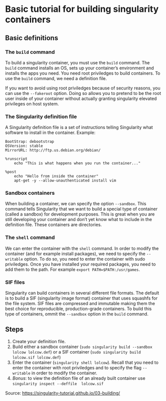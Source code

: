 # Basic tutorial for building singularity containers

## Basic definitions
### The ```build``` command
To build a singularity container, you must use the ```build``` command. The ```build``` command installs an OS, sets up your container’s environment and installs the apps you need. You need root priviledges to build containers. To use the ```build``` command, we need a definition file.

If you want to avoid using root priviledges because of security reasons, you can use the ```--fakeroot``` option. Doing so allows you to pretend to be the root user inside of your container without actually granting singularity elevated privileges on host system.

### The Singularity definition file
A Singularity definition file is a set of instructions telling Singularity what software to install in the container.
Example:
```
BootStrap: debootstrap
OSVersion: stable
MirrorURL: http://ftp.us.debian.org/debian/

%runscript
    echo "This is what happens when you run the container..."

%post
    echo "Hello from inside the container"
    apt-get -y --allow-unauthenticated install vim

```
### Sandbox containers
When building a container, we can specify the option ```--sandbox```. This command tells Singularity that we want to build a special type of container (called a sandbox) for development purposes. This is great when you are still developing your container and don’t yet know what to include in the definition file. These containers are directories.

### The ```shell``` command
We can enter the container with the ```shell``` command. In order to modify the container (and for example install packages), we need to specify the ```--writable``` option. To do so, you need to enter the container with sudo priviledges. Once you have installed your required packages, you need to add them to the path. For example ```export PATH=$PATH:/usr/games```.

### SIF files
Singularity can build containers in several different file formats. The default is to build a SIF (singularity image format) container that uses squashfs for the file system. SIF files are compressed and immutable making them the best choice for reproducible, production-grade containers. To build this type of containers, ommit the ```--sandbox``` option in the ```build``` command. 

## Steps
1. Create your definition file.
2. Build either a sandbox container (```sudo singularity build --sandbox lolcow lolcow.def```) or a SIF container (```sudo singularity build lolcow.sif lolcow.def```)
3. Enter the container (```singularity shell lolcow```). Recall that you need to enter the container with root priviledges and to specify the flag ```--writable``` in order to modify the container.
4. *Bonus*: to view the definition file of an already built container use ```singularity inspect --deffile  lolcow.sif```

Source: https://singularity-tutorial.github.io/03-building/
